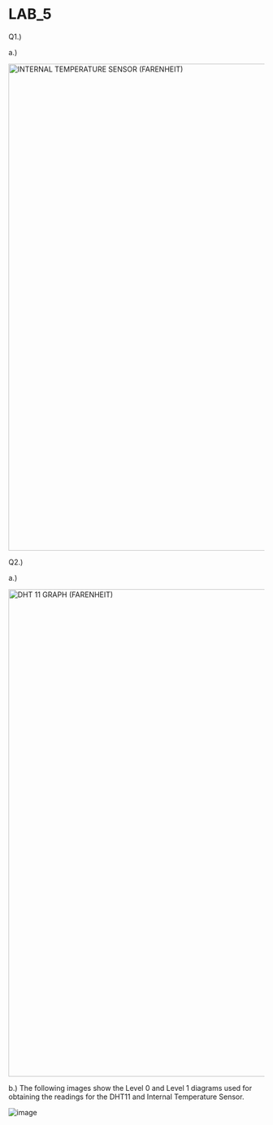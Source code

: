 # LAB_5

Q1.) 

a.)

<img width="959" alt="INTERNAL TEMPERATURE SENSOR (FARENHEIT)" src="https://user-images.githubusercontent.com/98994111/205361908-74285ed0-cc6c-4f5b-98b7-97bf174b852f.png">


Q2.)

a.)

<img width="960" alt="DHT 11 GRAPH (FARENHEIT)" src="https://user-images.githubusercontent.com/98994111/205361845-5a60f775-d7bb-4bc4-9315-b82f83b7c2c0.png">

b.) The following images show the Level 0 and Level 1 diagrams used for obtaining the readings for the DHT11 and Internal Temperature Sensor.

![image](https://user-images.githubusercontent.com/85361948/206050952-ded7c4b2-7ba7-41ce-8ae3-8d64b49653b7.png)

